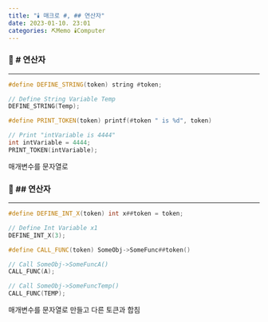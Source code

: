 ```yaml
---
title: "🕯️ 매크로 #, ## 연산자"
date: 2023-01-10. 23:01
categories: ⛏️Memo 🕯️Computer
---
```


### 💎 # 연산자

---

```cpp
#define DEFINE_STRING(token) string #token;

// Define String Variable Temp
DEFINE_STRING(Temp);

#define PRINT_TOKEN(token) printf(#token " is %d", token)

// Print "intVariable is 4444"
int intVariable = 4444;
PRINT_TOKEN(intVariable);
```

매개변수를 문자열로  

### 💎 ## 연산자

---

```cpp
#define DEFINE_INT_X(token) int x##token = token;

// Define Int Variable x1
DEFINE_INT_X(3);

#define CALL_FUNC(token) SomeObj->SomeFunc##token()

// Call SomeObj->SomeFuncA()
CALL_FUNC(A);

// Call SomeObj->SomeFuncTemp()
CALL_FUNC(TEMP);
```

매개변수를 문자열로 만들고 다른 토큰과 합침  
